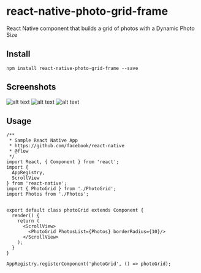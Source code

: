 # react-native-photo-grid-frame
React Native component that builds a grid of photos with a Dynamic Photo Size

## Install

`npm install react-native-photo-grid-frame --save`

## Screenshots
![alt text](https://raw.githubusercontent.com/sivarajng/react-native-photo-grid-frame/master/images/screenshot1.png)
![alt text](https://raw.githubusercontent.com/sivarajng/react-native-photo-grid-frame/master/images/screenshot2.png)
![alt text](https://raw.githubusercontent.com/sivarajng/react-native-photo-grid-frame/master/images/screenshot3.png)
## Usage

```
/**
 * Sample React Native App
 * https://github.com/facebook/react-native
 * @flow
 */
import React, { Component } from 'react';
import {
  AppRegistry,
  ScrollView
} from 'react-native';
import { PhotoGrid } from './PhotoGrid';
import Photos from './Photos';


export default class photoGrid extends Component {
  render() {
    return (
      <ScrollView>
        <PhotoGrid PhotosList={Photos} borderRadius={10}/>
      </ScrollView>
    );
  }
}

AppRegistry.registerComponent('photoGrid', () => photoGrid);
```